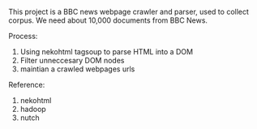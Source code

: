 
This project is a BBC news webpage crawler and parser, used to collect corpus. We need about 10,000 documents from BBC News.




Process:
1. Using nekohtml tagsoup to parse HTML into a DOM
2. Filter unneccesary DOM nodes
3. maintian a crawled webpages urls

Reference:
1. nekohtml
2. hadoop
3. nutch